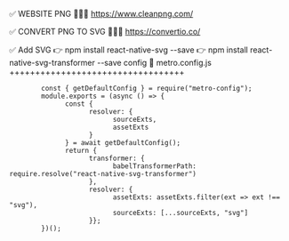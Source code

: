 ✅ WEBSITE PNG
📌📌📌 https://www.cleanpng.com/


✅ CONVERT PNG TO SVG 
📌📌📌 https://convertio.co/


✅ Add SVG 
      👉 npm install react-native-svg --save
      👉 npm install react-native-svg-transformer --save
config
            🎊 metro.config.js 
            ++++++++++++++++++++++++++++++++++
            

            const { getDefaultConfig } = require("metro-config");
            module.exports = (async () => { 
                  const {  
                        resolver: { 
                              sourceExts, 
                              assetExts 
                        }  
                  } = await getDefaultConfig(); 
                  return {
                        transformer: {      
                              babelTransformerPath: require.resolve("react-native-svg-transformer")    
                        },    
                        resolver: {
                              assetExts: assetExts.filter(ext => ext !== "svg"),
                              sourceExts: [...sourceExts, "svg"]    
                        }};
            })();


